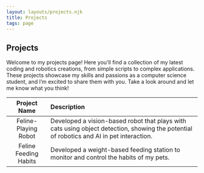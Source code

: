 ```yaml
---
layout: layouts/projects.njk
title: Projects 
tags: page
---
```


## Projects
Welcome to my projects page! Here you’ll find a collection of my latest coding and robotics creations, from simple scripts to complex applications. These projects showcase my skills and passions as a computer science student, and I’m excited to share them with you. Take a look around and let me know what you think!

|Project Name|Description|
|:----------:|:----------|
|Feline-Playing Robot|Developed a vision-based robot that plays with cats using object detection, showing the potential of robotics and AI in pet interaction.|
|Feline Feeding Habits|Developed a weight-based feeding station to monitor and control the habits of my pets.|
